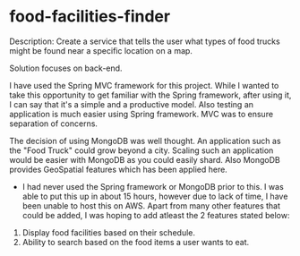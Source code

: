 food-facilities-finder
======================
Description: Create a service that tells the user what types of food trucks might be found near a specific location on a map.

Solution focuses on back-end.

I have used the Spring MVC framework for this project. While I wanted to take this opportunity to get familiar with the Spring framework, after using it, I can say that it's a simple and a productive model. Also testing an application is much easier using Spring framework. MVC was to ensure separation of concerns.

The decision of using MongoDB was well thought. An application such as the "Food Truck" could grow beyond a city. Scaling such an application would be easier with MongoDB as you could easily shard. Also MongoDB provides GeoSpatial features which has been applied here. 

* I had never used the Spring framework or MongoDB prior to this. I was able to put this up in about 15 hours, however due to lack of time, I have been unable to host this on AWS. Apart from many other features that could be added, I was hoping to add atleast the 2 features stated below:

1. Display food facilities based on their schedule.
2. Ability to search based on the food items a user wants to eat.
